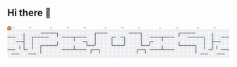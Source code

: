 ## Hi there 👋

<picture>
  <source media="(prefers-color-scheme: dark)" srcset="https://raw.githubusercontent.com/IgorRaiad0/IgorRaiad0/output/pacman-contribution-graph-dark.svg">
  <source media="(prefers-color-scheme: light)" srcset="https://raw.githubusercontent.com/IgorRaiad0/IgorRaiad0/output/pacman-contribution-graph.svg">
  <img alt="pacman contribution graph" src="https://raw.githubusercontent.com/IgorRaiad0/IgorRaiad0/output/pacman-contribution-graph.svg">
</picture>

###
